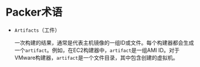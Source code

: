# Packer术语

- `Artifacts`（工件）

  一次构建的结果，通常是代表主机镜像的一组ID或文件。每个构建器都会生成一个`artifact`。例如，在EC2构建器中，`artifact`是一组AMI ID。对于VMware构建器，`artifact`是一个文件目录，其中包含创建的虚拟机。

  

